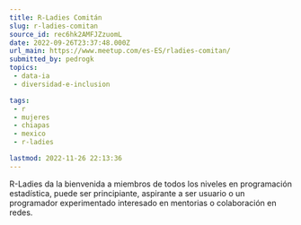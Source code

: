 ```yaml
---
title: R-Ladies Comitán
slug: r-ladies-comitan
source_id: rec6hk2AMFJZzuomL
date: 2022-09-26T23:37:48.000Z
url_main: https://www.meetup.com/es-ES/rladies-comitan/
submitted_by: pedrogk
topics: 
 - data-ia
 - diversidad-e-inclusion

tags: 
 - r
 - mujeres
 - chiapas
 - mexico
 - r-ladies

lastmod: 2022-11-26 22:13:36
---
```


R-Ladies da la bienvenida a miembros de todos los niveles en programación estadística, puede ser principiante, aspirante a ser usuario o un programador experimentado interesado en mentorias o colaboración en redes.
